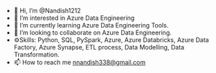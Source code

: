 - 👋 Hi, I’m @Nandish1212
- 👀 I’m interested in Azure Data Engineering
- 🌱 I’m currently learning Azure Data Engineering Tools. 
- 💞️ I’m looking to collaborate on Azure Data Engineering.
- ⚙️Skills: Python, SQL, PySpark, Azure, Azure Databricks, Azure Data Factory, Azure Synapse, ETL process, Data Modelling, Data Transformation.
- 📫 How to reach me nnandish338@gmail.com

<!---
Nandish1212/Nandish1212 is a ✨ special ✨ repository because its `README.md` (this file) appears on your GitHub profile.
You can click the Preview link to take a look at your changes.
--->
